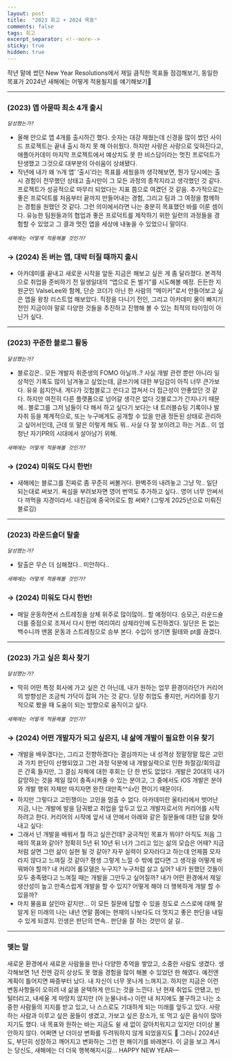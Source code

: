 ```yaml
---
layout: post
title:  "2023 회고 + 2024 목표"
comments: false
tags: 회고
excerpt_separator: <!--more-->
sticky: true
hidden: true
---
```


작년 말에 썼던 New Year Resolutions에서 제일 큼직한 목표들 점검해보기, 동일한 목표가 2024년 새해에는 어떻게 적용될지를 얘기해보기👀 <!--more-->

---

### (2023) 앱 아묻따 최소 4개 출시

*`달성했는가?`*

- 올해 안으로 앱 4개를 출시하긴 했다. 숫자는 대강 채웠는데 신경을 많이 썼던 사이드 프로젝트는 끝내 출시 하지 못 해 아쉬웠다. 하지만 사랑은 사랑으로 잊혀진다고, 애플아카데미 마지막 프로젝트에서 예상치도 못 한 비스담이라는 멋진 프로덕트가 탄생했고 그것으로 대부분의 아쉬움이 상쇄됐다.
- 작년에 내가 왜 ‘n개 앱’ ‘출시’라는 목표를 세웠을까 생각해보면, 뭔가 당시에는 출시 경험이 전무했던 상태고 출시만이 그 모든 과정의 종착지라고 생각했던 것 같다. 프로젝트가 성공적으로 마무리 되었다는 지표 쯤으로 여겼던 것 같음. 추가적으로는 좋은 프로덕트를 처음부터 끝까지 만들어내는 경험, 그리고 팀과 그 여정을 함께하는 경험을 원했던 것 같다. 그런 의미에서라면 나는 충분히 목표했던 바를 이룬 셈이다. 유능한 팀원들과의 협업과 좋은 프로덕트를 제작하기 위한 일련의 과정들을 경험할 수 있었고 그 결과 멋진 앱을 세상에 내놓을 수 있었으니 말이다.

*`새해에는 어떻게 적용해볼 것인가?`*

### → (2024) 돈 버는 앱, 대박 터질 때까지 출시

- 아카데미를 끝내고 새로운 시작을 앞둔 지금은 해보고 싶은 게 좀 달라졌다. 본격적으로 취업을 준비하기 전 일생일대의 “앱으로 돈 벌기”를 시도해볼 예정. 든든한 지원군인 ValseLee와 함께, 단순 코더가 아닌 한 사람의 “메이커”로서 만들어보고 싶은 앱을 왕창 리스트업 해보았다. 직장을 다니기 전인, 그리고 아카데미 물이 빠지기 전인 지금이야 말로 다양한 것들을 추진하고 진행해 볼 수 있는 최적의 타이밍이 아닌가 싶다.

---

### (2023) 꾸준한 블로그 활동

*`달성했는가?`*

- 블로깅은.. 모든 개발자 취준생의 FOMO 아닐까..? 사실 개발 관련 뿐만 아니라 일상적인 기록도 많이 남겨놓고 싶었는데, 글쓰기에 대한 부담감이 아직 너무 큰가보다. 유유 쉽지안내. 게다가 깃헙블로그 쓴다고 깝쳐서 더 접근성이 안좋았던 것 같다. 하지만 여전히 다른 플랫폼으로 넘어갈 생각은 없다 깃블로그가 간지나기 때문에.. 블로그를 그저 남들이 다 해서 하고 싶다기 보다는 내 트러블슈팅 기록이나 발자취 등을 체계적으로, 또는 누구에게도 공개할 수 있을 만큼 정돈된 상태로 관리하고 싶어서인데, 근데 또 말은 이렇게 해도 뭐.. 사실 다 잘 보이려고 하는 거죠.. 이 엄청난 자기PR의 시대에서 살아남기 위해.

*`새해에는 어떻게 적용해볼 것인가?`*

### → (2024) 미워도 다시 한번!

- 새해에는 블로그를 진짜로 좀 꾸준히 써볼거다. 완벽주의 내려놓고 그냥 막.. 일단 되는대로 써보기. 욕심을 부려보자면 영어 번역도 추가하고 싶다.. 영어 너무 안써서 다 까먹을 지경이라서. 내친김에 중국어로도 함 써봐? (그렇게 2025년으로 미뤄진 블로깅)

---

### (2023) 라운드숄더 탈출

*`달성했는가?`*

- 탈출은 무슨 더 심해졌다.. 미안하다..

*`새해에는 어떻게 적용해볼 것인가?`*

### → (2024) 미워도 다시 한번!

- 매일 운동하면서 스트레칭을 상체 위주로 많이많이.. 할 예정이다. 승모근, 라운드숄더를 중점으로 조져서 다시 한번 여리여리 상체라인에 도전하겠다. 일단은 돈 없는 백수니까 맨몸 운동과 스트레칭으로 승부 본다. 수입이 생기면 필테와 pt를 끊겠다.

 

---

### (2023) 가고 싶은 회사 찾기

*`달성했는가?`*

- 딱히 어떤 특정 회사에 가고 싶은 건 아닌데, 내가 원하는 업무 환경이라던가 커리어의 방향성은 조금씩 가닥이 잡혀 가는 것 같다. 당장 취업도 좋지만, 커리어를 장기적으로 봤을 때 도움이 되는 방향으로 움직이고 싶다.

*`새해에는 어떻게 적용해볼 것인가?`*

### → (2024) 어떤 개발자가 되고 싶은지, 내 삶에 개발이 필요한 이유 찾기

- 개발을 배우겠다는, 그리고 전향하겠다는 결심까지는 내 성격상 정말정말 많은 고민과 가치 판단이 선행되었고 그런 과정 덕분에 내 개발실력으로 인한 좌절감/회의감은 간혹 들지만, 그 결심 자체에 대한 후회는 단 한 번도 없었다. 개발은 20대의 내가 갈망하는 것을 제일 많이 충족시켜줄 수 있는 분야고, 그 중에서도 iOS 개발은 분야와 개발 행위 자체만 따지자면 완전 대만족^^👍인 편이기 때문이다.
- 하지만 그렇다고 고민쟁이는 고민을 멈출 수 없다. 아카데미란 울타리에서 벗어난 지금, 나는 개발에 발을 담궈봤고 취업을 앞두고 있고 개발자로서의 커리어를 시작하려고 한다. 커리어의 시작에 앞서 내 안에서 아래와 같은 질문들에 대한 답을 찾아내고 싶다:
- 그래서 넌 개발을 배워서 뭘 하고 싶은건데? 궁극적인 목표가 뭐야? 아직도 처음 그때의 목표와 같아? 정확히 5년 뒤 10년 뒤 너가 그리고 있는 삶의 모습은 어때? 지금처럼 살면 그런 삶이 실현 될 것 같아? 자꾸 실력이 모자라다고 하는데 언제쯤 모자라지 않다고 느껴질 것 같아? 평생 그렇게 느낄 수 밖에 없다면 그 생각을 어떻게 바꿔봐야 할까? 내 커리어 롤모델은 누구지? 누구처럼 살고 싶어? 내가 원했던 것들이 모두 충족됐다고 느껴질 때는 개발을 그만두고 싶어질까? 내가 어떤 환경에서 제일 생산성이 높고 만족스럽게 개발을 할 수 있지? 어떻게 해야 더 행복하게 개발 할 수 있을까?
- 마치 물음표 살인마 같지만… 이 모든 질문에 답할 수 있을 정도로 스스로에 대해 잘 알게 된 미래의 나는 내년 연말 쯤에는 현재의 나보다도 더 멋지고 좋은 판단을 내릴 수 있게 되겠지. 인생은 판단의 연속.. 판단을 잘 하는 것만이 살 길..

---

### 맺는 말

새로운 환경에서 새로운 사람들을 만나 다양한 추억을 쌓았고, 소중한 사람도 생겼다.
생각해보면 1년 전엔 감히 상상도 못 했을 경험을 많이 해볼 수 있었던 한 해였다. 
예전엔 계획이 틀어지면 짜증부터 났다. 내 자신이 너무 못나게 느껴지고.
하지만 지금은 이런 변동사항들이 오히려 내 삶을 윤택하게 만드는 것을 느낀다. 
난 현재 취업도 안됐고, 빈털터리고, 내세울 게 마땅치 않지만 (아 눈물나네~)
이런 내 처지에도 불구하고 나는 소중한 사람들의 지지를 받고 있고, 나 스스로도 기대하게 되는 미래를 앞두고 있다.
사랑하는 사람과 이루고 싶은 꿈들이 생겼고, 가보고 싶은 장소가, 또 먹고 싶은 음식이 많아지기도 했다.
내 목표와 원하는 바는 지금도 쉴 새 없이 갈아치워지고 있지만 더이상 불안하지 않다. 어쩌면 난 더이상 변화를 두려워하지 않게 되었을지도 🤔
그러니 2024년도, 부단히 성장하고 깨어지고 변화하는 그런 한 해이기를 바래본다. 
이 글을 보고 계시는 당신도, 새해에는 더 더욱 행복해지시길… HAPPY NEW YEAR—